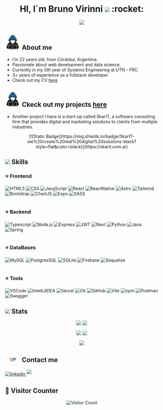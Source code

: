 <h1 align="center">HI, I´m Bruno Virinni <img src="https://raw.githubusercontent.com/iampavangandhi/iampavangandhi/master/gifs/Hi.gif" width="30px"> :rocket:</h1>
<p align="center">
  <a href="https://github.com/Brun02K20/"><img src="https://readme-typing-svg.herokuapp.com?font=Time+New+Roman&color=cyan&size=25&center=true&vCenter=true&width=600&height=100&lines=Full-Stack+Developer;University+Systems+Analyst+and+Developer;Currently+studying:+Systems+Engineering;+3+years+of+exp."></a>
</p>


## <picture><img src = "https://github.com/0xAbdulKhalid/0xAbdulKhalid/raw/main/assets/mdImages/about_me.gif" width = 50px></picture> About me
- I’m 22 years old, from Córdoba, Argentina.
- Passionate about web development and data science.
- Currently in my 5th year of Systems Engineering at UTN - FRC.
- 3+ years of experience as a fullstack developer.
- Check out my CV [here](https://drive.google.com/uc?export=download&id=1WzlmIPRu0VudfEeDVKOkpqJa7gmcF5Sm)

## <picture><img src = "https://github.com/0xAbdulKhalid/0xAbdulKhalid/raw/main/assets/mdImages/about_me.gif" width = 50px></picture> Ckeck out my projects [here](https://brunovirinni.vercel.app)

- Another project I have is a start-up called SkarIT, a software consulting firm that provides digital and marketing solutions to clients from multiple industries.

<p align="center">
  [![Static Badge](https://img.shields.io/badge/SkarIT-we%20create%20real%20digital%20solutions-black?style=flat&color=black)](https://skarit.com.ar)

</p>


## <picture><img src="https://media2.giphy.com/media/QssGEmpkyEOhBCb7e1/giphy.gif?cid=ecf05e47a0n3gi1bfqntqmob8g9aid1oyj2wr3ds3mg700bl&rid=giphy.gif" width ="25"></picture> Skills
### :star: Frontend
<div style={{display: "flex}}>
  <img src="https://img.shields.io/badge/html5-%23E34F26.svg?style=for-the-badge&logo=html5&logoColor=white" alt="HTML5" width="100" height="30">
  <img src="https://img.shields.io/badge/css3-%231572B6.svg?style=for-the-badge&logo=css3&logoColor=white" alt="CSS" width="100" height="30">
  <img src="https://img.shields.io/badge/javascript-%23323330.svg?style=for-the-badge&logo=javascript&logoColor=%23F7DF1E" alt="JavaScript" width="100" height="30">
  <img src="https://img.shields.io/badge/react-%2320232a.svg?style=for-the-badge&logo=react&logoColor=%2361DAFB" alt="React" width="100" height="30">
  <img src="https://img.shields.io/badge/react_native-%2320232a.svg?style=for-the-badge&logo=react&logoColor=%2361DAFB" alt="ReactNative" width="100" height="30">
  <img src="https://img.shields.io/badge/astro-%232C2052.svg?style=for-the-badge&logo=astro&logoColor=white" alt="Astro" width="100" height="30">
  <img src="https://img.shields.io/badge/tailwindcss-%2338B2AC.svg?style=for-the-badge&logo=tailwind-css&logoColor=white" alt="Tailwind" width="100" height="30">
  <img src="https://img.shields.io/badge/bootstrap-%238511FA.svg?style=for-the-badge&logo=bootstrap&logoColor=white" alt="Bootstrap" width="100" height="30">
  <img src="https://img.shields.io/badge/chart.js-F5788D.svg?style=for-the-badge&logo=chart.js&logoColor=white" alt="ChartJS" width="100" height="30">
  <img src="https://img.shields.io/badge/expo-1C1E24?style=for-the-badge&logo=expo&logoColor=#D04A37" alt="Expo" width="100" height="30">
  <img src="https://img.shields.io/badge/SASS-hotpink.svg?style=for-the-badge&logo=SASS&logoColor=white" alt="SASS" width="100" height="30">
</div>

<br />

### :star: Backend
<div style={{display: "flex}}>
  <img src="https://img.shields.io/badge/typescript-%23007ACC.svg?style=for-the-badge&logo=typescript&logoColor=white" alt="Typescript" width="100" height="30">
  <img src="https://img.shields.io/badge/node.js-6DA55F?style=for-the-badge&logo=node.js&logoColor=white" alt="Node.js" width="100" height="30">
  <img src="https://img.shields.io/badge/express.js-%23404d59.svg?style=for-the-badge&logo=express&logoColor=%2361DAFB" alt="Express" width="100" height="30">
  <img src="https://img.shields.io/badge/JWT-black?style=for-the-badge&logo=JSON%20web%20tokens" alt="JWT" width="100" height="30">
  <img src="https://img.shields.io/badge/Next-black?style=for-the-badge&logo=next.js&logoColor=white" alt="Next" width="100" height="30">
  <img src="https://img.shields.io/badge/python-3670A0?style=for-the-badge&logo=python&logoColor=ffdd54" alt="Python" width="100" height="30">
  <img src="https://img.shields.io/badge/java-%23ED8B00.svg?style=for-the-badge&logo=openjdk&logoColor=white" alt="Java" width="100" height="30">
  <img src="https://img.shields.io/badge/spring-%236DB33F.svg?style=for-the-badge&logo=spring&logoColor=white" alt="Spring" width="100" height="30">
</div>

<br />

### :star: DataBases
<div style={{display: "flex}}>
  <img src="https://img.shields.io/badge/mysql-4479A1.svg?style=for-the-badge&logo=mysql&logoColor=white" alt="MySQL" width="100" height="30">
  <img src="https://img.shields.io/badge/postgres-%23316192.svg?style=for-the-badge&logo=postgresql&logoColor=white" alt="PostgresSQL" width="100" height="30">
  <img src="https://img.shields.io/badge/sqlite-%2307405e.svg?style=for-the-badge&logo=sqlite&logoColor=white" alt="SQLite" width="100" height="30">
  <img src="https://img.shields.io/badge/firebase-a08021?style=for-the-badge&logo=firebase&logoColor=ffcd34" alt="Firebase" width="100" height="30">
  <img src="https://img.shields.io/badge/Sequelize-52B0E7?style=for-the-badge&logo=Sequelize&logoColor=white" alt="Sequelize" width="100" height="30">
</div>

<br />

### :star: Tools
<div style={{display: "flex}}>
  <img src="https://img.shields.io/badge/Visual%20Studio%20Code-0078d7.svg?style=for-the-badge&logo=visual-studio-code&logoColor=white" alt="VSCode" width="100" height="30">
  <img src="https://img.shields.io/badge/IntelliJIDEA-000000.svg?style=for-the-badge&logo=intellij-idea&logoColor=white" alt="IntelliJIDEA" width="100" height="30">
  <img src="https://img.shields.io/badge/vercel-%23000000.svg?style=for-the-badge&logo=vercel&logoColor=white" alt="Vercel" width="100" height="30">
  <img src="https://img.shields.io/badge/git-%23F05033.svg?style=for-the-badge&logo=git&logoColor=white" alt="Git" width="100" height="30">
  <img src="https://img.shields.io/badge/github-%23121011.svg?style=for-the-badge&logo=github&logoColor=white" alt="GitHub" width="100" height="30">
  <img src="https://img.shields.io/badge/vite-%23646CFF.svg?style=for-the-badge&logo=vite&logoColor=white" alt="Vite" width="100" height="30">
  <img src="https://img.shields.io/badge/NPM-%23CB3837.svg?style=for-the-badge&logo=npm&logoColor=white" alt="npm" width="100" height="30">
  <img src="https://img.shields.io/badge/Postman-FF6C37?style=for-the-badge&logo=postman&logoColor=white" alt="Postman" width="100" height="30">
  <img src="https://img.shields.io/badge/-Swagger-%23Clojure?style=for-the-badge&logo=swagger&logoColor=white" alt="Swagger" width="100" height="30">
</div>

## <picture><img src="https://media.giphy.com/media/iY8CRBdQXODJSCERIr/giphy.gif" width="35"></picture> Stats
<p align="center">
  <!-- Fila 1: Estadísticas generales y lenguajes -->
  <img src="https://github-readme-stats.vercel.app/api?username=brun02k20&show_icons=true&theme=radical" height="150" />
  <img src="https://github-readme-stats.vercel.app/api/top-langs/?username=brun02k20&layout=compact&langs_count=10&theme=radical" height="150" />
</p>

<p align="center">
  <!-- Fila 2: Racha y detalles de perfil -->
  <img src="https://github-readme-streak-stats.herokuapp.com?user=brun02k20&theme=radical" height="150"/>
  <img src="https://github-profile-summary-cards.vercel.app/api/cards/profile-details?username=brun02k20&theme=radical" height="150"/>
</p>

<p align="center">
  <!-- Fila 3: Trofeos ocupando todo el ancho -->
  <img src="https://github-profile-trophy.vercel.app/?username=brun02k20&theme=tokyonight&margin-w=10&margin-h=10" />
</p>

## <picture><img src="https://github.com/0xAbdulKhalid/0xAbdulKhalid/raw/main/assets/mdImages/handshake.gif" width ="50"></picture> Contact me
<a href="https://www.linkedin.com/in/bruno-laszlo-virinni/" target="_blank">
<img src="https://img.shields.io/badge/linkedin:  Virinni Bruno-%2300acee.svg?color=405DE6&style=for-the-badge&logo=linkedin&logoColor=white" alt=linkedin style="margin-bottom: 5px;"/>
</a>
<a href="mailto:bvirinni@gmail.com" target="_blank">
<img src="https://img.shields.io/badge/gmail:  bvirinni@gmail.com-%23EA4335.svg?style=for-the-badge&logo=gmail&logoColor=white" t=mail style="margin-bottom: 5px;" />
</a>

## 👀 Visitor Counter
<p align="center">
  <img src="https://profile-counter.glitch.me/Brun02K20/count.svg" alt="Visitor Count">
</p>


<!--
**Brun02K20/Brun02K20** is a ✨ _special_ ✨ repository because its `README.md` (this file) appears on your GitHub profile.

Here are some ideas to get you started:

- 🔭 I’m currently working on ...
- 🌱 I’m currently learning ...
- 👯 I’m looking to collaborate on ...
- 🤔 I’m looking for help with ...
- 💬 Ask me about ...
- 📫 How to reach me: ...
- 😄 Pronouns: ...
- ⚡ Fun fact: ...
-->
